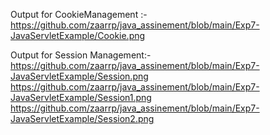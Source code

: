 Output for CookieManagement :-                     
https://github.com/zaarrp/java_assinement/blob/main/Exp7-JavaServletExample/Cookie.png

Output for Session Management:-             
https://github.com/zaarrp/java_assinement/blob/main/Exp7-JavaServletExample/Session.png
https://github.com/zaarrp/java_assinement/blob/main/Exp7-JavaServletExample/Session1.png
https://github.com/zaarrp/java_assinement/blob/main/Exp7-JavaServletExample/Session2.png
